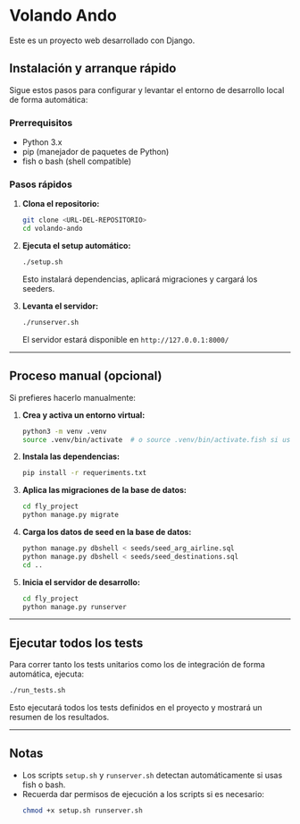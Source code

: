# Volando Ando

Este es un proyecto web desarrollado con Django.

## Instalación y arranque rápido

Sigue estos pasos para configurar y levantar el entorno de desarrollo local de forma automática:

### Prerrequisitos

- Python 3.x
- pip (manejador de paquetes de Python)
- fish o bash (shell compatible)

### Pasos rápidos

1. **Clona el repositorio:**
    ```bash
    git clone <URL-DEL-REPOSITORIO>
    cd volando-ando
    ```

2. **Ejecuta el setup automático:**
    ```bash
    ./setup.sh
    ```
    Esto instalará dependencias, aplicará migraciones y cargará los seeders.

3. **Levanta el servidor:**
    ```bash
    ./runserver.sh
    ```
    El servidor estará disponible en `http://127.0.0.1:8000/`

---

## Proceso manual (opcional)

Si prefieres hacerlo manualmente:

1.  **Crea y activa un entorno virtual:**
    ```bash
    python3 -m venv .venv
    source .venv/bin/activate  # o source .venv/bin/activate.fish si usas fish
    ```

2.  **Instala las dependencias:**
    ```bash
    pip install -r requeriments.txt
    ```

3.  **Aplica las migraciones de la base de datos:**
    ```bash
    cd fly_project
    python manage.py migrate
    ```

4.  **Carga los datos de seed en la base de datos:**
    ```bash
    python manage.py dbshell < seeds/seed_arg_airline.sql
    python manage.py dbshell < seeds/seed_destinations.sql
    cd ..
    ```

5.  **Inicia el servidor de desarrollo:**
    ```bash
    cd fly_project
    python manage.py runserver
    ```

---

## Ejecutar todos los tests

Para correr tanto los tests unitarios como los de integración de forma automática, ejecuta:

```bash
./run_tests.sh
```

Esto ejecutará todos los tests definidos en el proyecto y mostrará un resumen de los resultados.

---

## Notas
- Los scripts `setup.sh` y `runserver.sh` detectan automáticamente si usas fish o bash.
- Recuerda dar permisos de ejecución a los scripts si es necesario:
    ```bash
    chmod +x setup.sh runserver.sh
    ```
